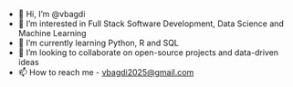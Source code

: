 - 👋 Hi, I’m @vbagdi
- 👀 I’m interested in Full Stack Software Development, Data Science and Machine Learning
- 🌱 I’m currently learning Python, R and SQL
- 💞️ I’m looking to collaborate on open-source projects and data-driven ideas
- 📫 How to reach me - vbagdi2025@gmail.com

<!---
vbagdi/vbagdi is a ✨ special ✨ repository because its `README.md` (this file) appears on your GitHub profile.
You can click the Preview link to take a look at your changes.
--->

